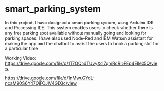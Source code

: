 # smart_parking_system

In this project, I have designed a smart parking system, using Arduino IDE and Processing IDE. This system enables users to check whether there is any free parking spot available without manually going and looking for parking spaces.
I have also used Node-Red and IBM Watson assistant for making the app and the chatbot to assist the users to book a parking slot for a particular time

Working Video:
https://drive.google.com/file/d/1T7QQbdTUvyXoI7qmRcRIoFEp4Elle35Q/view


https://drive.google.com/file/d/1nMwuGYdL-ncaM9OS6Y47QjFCJlV4GD3c/view
